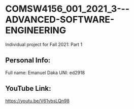 # COMSW4156_001_2021_3---ADVANCED-SOFTWARE-ENGINEERING
Individual project for Fall 2021: Part 1

## Personal Info:
Full name: Emanuel Daka
UNI: ed2918

## YouTube Link:
https://youtu.be/V61vbsLQn98
